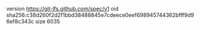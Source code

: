 version https://git-lfs.github.com/spec/v1
oid sha256:c38d260f2d2f1bbd38488845e7cdeece0eef698945744362bfff9d96ef8c343c
size 6035
